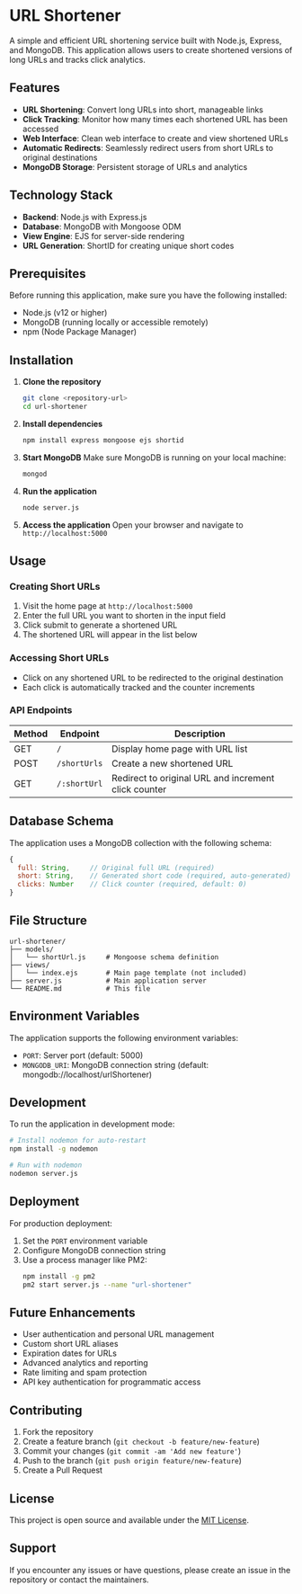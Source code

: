 # URL Shortener

A simple and efficient URL shortening service built with Node.js, Express, and MongoDB. This application allows users to create shortened versions of long URLs and tracks click analytics.

## Features

- **URL Shortening**: Convert long URLs into short, manageable links
- **Click Tracking**: Monitor how many times each shortened URL has been accessed
- **Web Interface**: Clean web interface to create and view shortened URLs
- **Automatic Redirects**: Seamlessly redirect users from short URLs to original destinations
- **MongoDB Storage**: Persistent storage of URLs and analytics

## Technology Stack

- **Backend**: Node.js with Express.js
- **Database**: MongoDB with Mongoose ODM
- **View Engine**: EJS for server-side rendering
- **URL Generation**: ShortID for creating unique short codes

## Prerequisites

Before running this application, make sure you have the following installed:

- Node.js (v12 or higher)
- MongoDB (running locally or accessible remotely)
- npm (Node Package Manager)

## Installation

1. **Clone the repository**
   ```bash
   git clone <repository-url>
   cd url-shortener
   ```

2. **Install dependencies**
   ```bash
   npm install express mongoose ejs shortid
   ```

3. **Start MongoDB**
   Make sure MongoDB is running on your local machine:
   ```bash
   mongod
   ```

4. **Run the application**
   ```bash
   node server.js
   ```

5. **Access the application**
   Open your browser and navigate to `http://localhost:5000`

## Usage

### Creating Short URLs

1. Visit the home page at `http://localhost:5000`
2. Enter the full URL you want to shorten in the input field
3. Click submit to generate a shortened URL
4. The shortened URL will appear in the list below

### Accessing Short URLs

- Click on any shortened URL to be redirected to the original destination
- Each click is automatically tracked and the counter increments

### API Endpoints

| Method | Endpoint | Description |
|--------|----------|-------------|
| GET | `/` | Display home page with URL list |
| POST | `/shortUrls` | Create a new shortened URL |
| GET | `/:shortUrl` | Redirect to original URL and increment click counter |

## Database Schema

The application uses a MongoDB collection with the following schema:

```javascript
{
  full: String,     // Original full URL (required)
  short: String,    // Generated short code (required, auto-generated)
  clicks: Number    // Click counter (required, default: 0)
}
```

## File Structure

```
url-shortener/
├── models/
│   └── shortUrl.js     # Mongoose schema definition
├── views/
│   └── index.ejs       # Main page template (not included)
├── server.js           # Main application server
└── README.md           # This file
```

## Environment Variables

The application supports the following environment variables:

- `PORT`: Server port (default: 5000)
- `MONGODB_URI`: MongoDB connection string (default: mongodb://localhost/urlShortener)

## Development

To run the application in development mode:

```bash
# Install nodemon for auto-restart
npm install -g nodemon

# Run with nodemon
nodemon server.js
```

## Deployment

For production deployment:

1. Set the `PORT` environment variable
2. Configure MongoDB connection string
3. Use a process manager like PM2:
   ```bash
   npm install -g pm2
   pm2 start server.js --name "url-shortener"
   ```

## Future Enhancements

- User authentication and personal URL management
- Custom short URL aliases
- Expiration dates for URLs
- Advanced analytics and reporting
- Rate limiting and spam protection
- API key authentication for programmatic access

## Contributing

1. Fork the repository
2. Create a feature branch (`git checkout -b feature/new-feature`)
3. Commit your changes (`git commit -am 'Add new feature'`)
4. Push to the branch (`git push origin feature/new-feature`)
5. Create a Pull Request

## License

This project is open source and available under the [MIT License](LICENSE).

## Support

If you encounter any issues or have questions, please create an issue in the repository or contact the maintainers.
